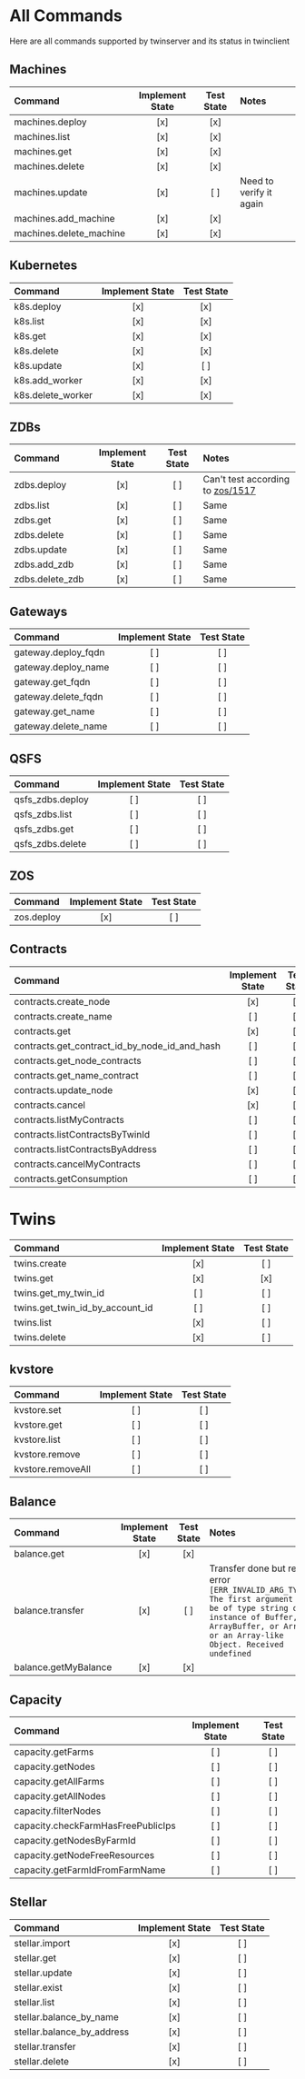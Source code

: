 # All Commands
Here are all commands supported by twinserver and its status in twinclient

## Machines

| Command                 | Implement State | Test State | Notes                   |
| :---------------------- | :-------------: | :--------: | :---------------------- |
| machines.deploy         |       [x]       |    [x]     |                         |
| machines.list           |       [x]       |    [x]     |                         |
| machines.get            |       [x]       |    [x]     |                         |
| machines.delete         |       [x]       |    [x]     |                         |
| machines.update         |       [x]       |    [ ]     | Need to verify it again |
| machines.add_machine    |       [x]       |    [x]     |                         |
| machines.delete_machine |       [x]       |    [x]     |                         |

## Kubernetes

| Command           | Implement State | Test State |
| :---------------- | :-------------: | :--------: |
| k8s.deploy        |       [x]       |    [x]     |
| k8s.list          |       [x]       |    [x]     |
| k8s.get           |       [x]       |    [x]     |
| k8s.delete        |       [x]       |    [x]     |
| k8s.update        |       [x]       |    [ ]     |
| k8s.add_worker    |       [x]       |    [x]     |
| k8s.delete_worker |       [x]       |    [x]     |

## ZDBs

| Command         | Implement State | Test State | Notes                                                                                |
| :-------------- | :-------------: | :--------: | :----------------------------------------------------------------------------------- |
| zdbs.deploy     |       [x]       |    [ ]     | Can't test according to [zos/1517](https://github.com/threefoldtech/zos/issues/1517) |
| zdbs.list       |       [x]       |    [ ]     | Same                                                                                 |
| zdbs.get        |       [x]       |    [ ]     | Same                                                                                 |
| zdbs.delete     |       [x]       |    [ ]     | Same                                                                                 |
| zdbs.update     |       [x]       |    [ ]     | Same                                                                                 |
| zdbs.add_zdb    |       [x]       |    [ ]     | Same                                                                                 |
| zdbs.delete_zdb |       [x]       |    [ ]     | Same                                                                                 |

## Gateways

| Command             | Implement State | Test State |
| :------------------ | :-------------: | :--------: |
| gateway.deploy_fqdn |       [ ]       |    [ ]     |
| gateway.deploy_name |       [ ]       |    [ ]     |
| gateway.get_fqdn    |       [ ]       |    [ ]     |
| gateway.delete_fqdn |       [ ]       |    [ ]     |
| gateway.get_name    |       [ ]       |    [ ]     |
| gateway.delete_name |       [ ]       |    [ ]     |

## QSFS

| Command          | Implement State | Test State |
| :--------------- | :-------------: | :--------: |
| qsfs_zdbs.deploy |       [ ]       |    [ ]     |
| qsfs_zdbs.list   |       [ ]       |    [ ]     |
| qsfs_zdbs.get    |       [ ]       |    [ ]     |
| qsfs_zdbs.delete |       [ ]       |    [ ]     |

## ZOS

| Command    | Implement State | Test State |
| :--------- | :-------------: | :--------: |
| zos.deploy |       [x]       |    [ ]     |

## Contracts

| Command                                       | Implement State | Test State |
| :-------------------------------------------- | :-------------: | :--------: |
| contracts.create_node                         |       [x]       |    [ ]     |
| contracts.create_name                         |       [ ]       |    [ ]     |
| contracts.get                                 |       [x]       |    [ ]     |
| contracts.get_contract_id_by_node_id_and_hash |       [ ]       |    [ ]     |
| contracts.get_node_contracts                  |       [ ]       |    [ ]     |
| contracts.get_name_contract                   |       [ ]       |    [ ]     |
| contracts.update_node                         |       [x]       |    [ ]     |
| contracts.cancel                              |       [x]       |    [ ]     |
| contracts.listMyContracts                     |       [ ]       |    [ ]     |
| contracts.listContractsByTwinId               |       [ ]       |    [ ]     |
| contracts.listContractsByAddress              |       [ ]       |    [ ]     |
| contracts.cancelMyContracts                   |       [ ]       |    [ ]     |
| contracts.getConsumption                      |       [ ]       |    [ ]     |

# Twins

| Command                         | Implement State | Test State |
| :------------------------------ | :-------------: | :--------: |
| twins.create                    |       [x]       |    [ ]     |
| twins.get                       |       [x]       |    [x]     |
| twins.get_my_twin_id            |       [ ]       |    [ ]     |
| twins.get_twin_id_by_account_id |       [ ]       |    [ ]     |
| twins.list                      |       [x]       |    [ ]     |
| twins.delete                    |       [x]       |    [ ]     |

## kvstore

| Command           | Implement State | Test State |
| :---------------- | :-------------: | :--------: |
| kvstore.set       |       [ ]       |    [ ]     |
| kvstore.get       |       [ ]       |    [ ]     |
| kvstore.list      |       [ ]       |    [ ]     |
| kvstore.remove    |       [ ]       |    [ ]     |
| kvstore.removeAll |       [ ]       |    [ ]     |

## Balance

| Command              | Implement State | Test State | Notes                                                                                                                                                                                          |
| :------------------- | :-------------: | :--------: | :--------------------------------------------------------------------------------------------------------------------------------------------------------------------------------------------- |
| balance.get          |       [x]       |    [x]     |                                                                                                                                                                                                |
| balance.transfer     |       [x]       |    [ ]     | Transfer done but return error `[ERR_INVALID_ARG_TYPE]: The first argument must be of type string or an instance of Buffer, ArrayBuffer, or Array or an Array-like Object. Received undefined` |
| balance.getMyBalance |       [x]       |    [x]     |                                                                                                                                                                                                |

## Capacity

| Command                            | Implement State | Test State |
| :--------------------------------- | :-------------: | :--------: |
| capacity.getFarms                  |       [ ]       |    [ ]     |
| capacity.getNodes                  |       [ ]       |    [ ]     |
| capacity.getAllFarms               |       [ ]       |    [ ]     |
| capacity.getAllNodes               |       [ ]       |    [ ]     |
| capacity.filterNodes               |       [ ]       |    [ ]     |
| capacity.checkFarmHasFreePublicIps |       [ ]       |    [ ]     |
| capacity.getNodesByFarmId          |       [ ]       |    [ ]     |
| capacity.getNodeFreeResources      |       [ ]       |    [ ]     |
| capacity.getFarmIdFromFarmName     |       [ ]       |    [ ]     |

## Stellar

| Command                    | Implement State | Test State |
| :------------------------- | :-------------: | :--------: |
| stellar.import             |       [x]       |    [ ]     |
| stellar.get                |       [x]       |    [ ]     |
| stellar.update             |       [x]       |    [ ]     |
| stellar.exist              |       [x]       |    [ ]     |
| stellar.list               |       [x]       |    [ ]     |
| stellar.balance_by_name    |       [x]       |    [ ]     |
| stellar.balance_by_address |       [x]       |    [ ]     |
| stellar.transfer           |       [x]       |    [ ]     |
| stellar.delete             |       [x]       |    [ ]     |
